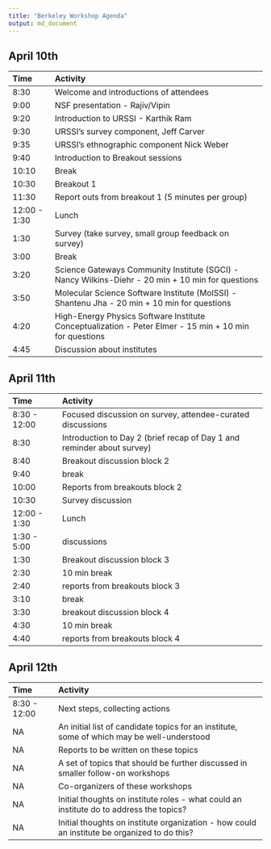 ```yaml
---
title: "Berkeley Workshop Agenda"
output: md_document
---
```








## April 10th


|Time         |Activity                                                                                               |
|:------------|:------------------------------------------------------------------------------------------------------|
|8:30         |Welcome and introductions of attendees                                                                 |
|9:00         |NSF presentation - Rajiv/Vipin                                                                         |
|9:20         |Introduction to URSSI - Karthik Ram                                                                    |
|9:30         |URSSI’s survey component, Jeff Carver                                                                  |
|9:35         |URSSI’s ethnographic component Nick Weber                                                              |
|9:40         |Introduction to Breakout sessions                                                                      |
|10:10        |Break                                                                                                  |
|10:30        |Breakout 1                                                                                             |
|11:30        |Report outs from breakout 1 (5 minutes per group)                                                      |
|12:00 - 1:30 |Lunch                                                                                                  |
|1:30         |Survey (take survey, small group feedback on survey)                                                   |
|3:00         |Break                                                                                                  |
|3:20         |Science Gateways Community Institute (SGCI) - Nancy Wilkins-Diehr - 20 min + 10 min for questions      |
|3:50         |Molecular Science Software Institute (MolSSI) - Shantenu Jha - 20 min + 10 min for questions           |
|4:20         |High-Energy Physics Software Institute Conceptualization - Peter Elmer - 15 min + 10 min for questions |
|4:45         |Discussion about institutes                                                                            |

## April 11th


|Time         |Activity                                                               |
|:------------|:----------------------------------------------------------------------|
|8:30 - 12:00 |Focused discussion on survey, attendee-curated discussions             |
|8:30         |Introduction to Day 2 (brief recap of Day 1 and reminder about survey) |
|8:40         |Breakout discussion block 2                                            |
|9:40         |break                                                                  |
|10:00        |Reports from breakouts block 2                                         |
|10:30        |Survey discussion                                                      |
|12:00 - 1:30 |Lunch                                                                  |
|1:30 - 5:00  |discussions                                                            |
|1:30         |Breakout discussion block 3                                            |
|2:30         |10 min break                                                           |
|2:40         |reports from breakouts block 3                                         |
|3:10         |break                                                                  |
|3:30         |breakout discussion block 4                                            |
|4:30         |10 min break                                                           |
|4:40         |reports from breakouts block 4                                         |

## April 12th


|Time         |Activity                                                                                     |
|:------------|:--------------------------------------------------------------------------------------------|
|8:30 - 12:00 |Next steps, collecting actions                                                               |
|NA           |An initial list of candidate topics for an institute, some of which may be well-understood   |
|NA           |Reports to be written on these topics                                                        |
|NA           |A set of topics that should be further discussed in smaller follow-on workshops              |
|NA           |Co-organizers of these workshops                                                             |
|NA           |Initial thoughts on institute roles - what could an institute do to address the topics?      |
|NA           |Initial thoughts on institute organization - how could an institute be organized to do this? |




